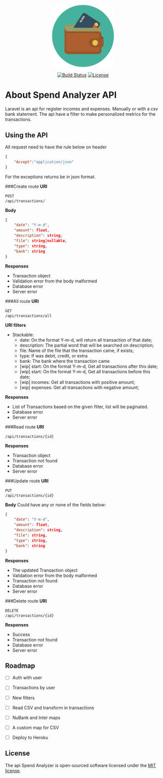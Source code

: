 <p align="center"><a href="#" target="_blank"><img src="https://raw.githubusercontent.com/GabrielDSousa/arts/master/flatwallet.svg" width="200" alt="Laravel Logo"></a></p>

<p align="center">
<a href="#"><img src="https://travis-ci.org/laravel/framework.svg" alt="Build Status"></a>
<a href="https://opensource.org/licenses/MIT"><img src="https://img.shields.io/packagist/l/laravel/framework" alt="License"></a>
</p>

# About Spend Analyzer API

Laravel is an api for register incomes and expenses. Manually or with a csv bank statement.
The api have a filter to make personalized metrics for the transactions.

## Using the API
All request need to have the rule below on header
````json
{
    "Accept":"application/json"
}
````
For the exceptions returns be in json format.

###Create route
<b>URI</b>

````
POST
/api/transactions/
````

<b>Body</b>
````json
{
	"date": "Y-m-d",
	"amount": float,
	"description": string,
	"file": string|nullable,
	"type": string,
	"bank": string
}
````

<b>Responses</b>
- Transaction object
- Validation error from the body malformed
- Database error
- Server error

###All route
<b>URI</b>

````
GET
/api/transactions/all
````

<b>URI filters</b>
- Stackable:
    - date: On the format Y-m-d, will return all transaction of that date;
    - description: The partial word that will be searched on description;
    - file: Name of the file that the transaction came, if exists;
    - type: If was debit, credit, or extra
    - bank: The bank where the transaction came
    - [wip] start: On the format Y-m-d, Get all transactions after this date;
    - [wip] start: On the format Y-m-d, Get all transactions before this date;
    - [wip] incomes: Get all transactions with positive amount;
    - [wip] expenses: Get all transactions with negative amount;

<b>Responses</b>
- List of Transactions based on the given filter, list will be paginated.
- Database error
- Server error

###Read route
<b>URI</b>

````
/api/transactions/{id}
````

<b>Responses</b>
- Transaction object
- Transaction not found
- Database error
- Server error

###Update route
<b>URI</b>

````
PUT
/api/transactions/{id}
````

<b>Body</b>
Could have any or none of the fields below:
````json
{
	"date": "Y-m-d",
	"amount": float,
	"description": string,
	"file": string,
	"type": string,
	"bank": string
}
````

<b>Responses</b>
- The updated Transaction object
- Validation error from the body malformed
- Transaction not found
- Database error
- Server error

###Delete route
<b>URI</b>

````
DELETE
/api/transactions/{id}
````

<b>Responses</b>
- Success
- Transaction not found
- Database error
- Server error

## Roadmap
* [ ] Auth with user
* [ ] Transactions by user
* [ ] New filters
* [ ] Read CSV and transform in transactions
* [ ] NuBank and Inter maps
* [ ] A custom map for CSV
* [ ] Deploy to Heroku


## License

The api Spend Analyzer is open-sourced software licensed under the [MIT license](https://opensource.org/licenses/MIT).
